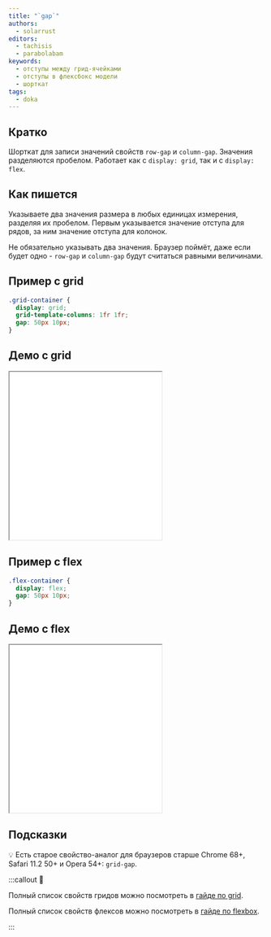 ```yaml
---
title: "`gap`"
authors:
  - solarrust
editors:
  - tachisis
  - parabolabam
keywords:
  - отступы между грид-ячейками
  - отступы в флексбокс модели
  - шорткат
tags:
  - doka
---
```


## Кратко

Шорткат для записи значений свойств `row-gap` и `column-gap`. Значения разделяются пробелом. Работает как с `display: grid`, так и с `display: flex`.

## Как пишется

Указываете два значения размера в любых единицах измерения, разделяя их пробелом. Первым указывается значение отступа для рядов, за ним значение отступа для колонок.

Не обязательно указывать два значения. Браузер поймёт, даже если будет одно - `row-gap` и `column-gap` будут считаться равными величинами.

## Пример c grid

```css
.grid-container {
  display: grid;
  grid-template-columns: 1fr 1fr;
  gap: 50px 10px;
}
```

## Демо c grid

<iframe title="`gap` с `display: grid`" src="demos/grid-gap/" height="330"></iframe>


## Пример с flex

```css
.flex-container {
  display: flex;
  gap: 50px 10px;
}
```

## Демо c flex

<iframe title="gap с display: flex" src="demos/flex-gap/" height="330"></iframe>

## Подсказки

💡 Есть старое свойство-аналог для браузеров старше Chrome 68+, Safari 11.2 50+ и Opera 54+: `grid-gap`.

:::callout 📝

Полный список свойств гридов можно посмотреть в [гайде по grid](/css/grid-guide/).

Полный список свойств флексов можно посмотреть в [гайде по flexbox](/css/flexbox-guide/).

:::
